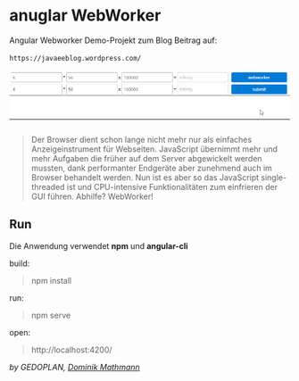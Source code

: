 # anuglar WebWorker

Angular Webworker
Demo-Projekt zum Blog Beitrag auf:

`https://javaeeblog.wordpress.com/`

![Demo](/src/assets/images/demo.gif)

> Der Browser dient schon lange nicht mehr nur als einfaches Anzeigeinstrument für Webseiten. JavaScript übernimmt mehr und mehr Aufgaben die früher auf dem Server abgewickelt werden mussten, dank performanter Endgeräte aber zunehmend auch im Browser behandelt werden. Nun ist es aber so das JavaScript single-threaded ist und CPU-intensive Funktionalitäten zum einfrieren der GUI führen. Abhilfe? WebWorker!

## Run

Die Anwendung verwendet **npm** und **angular-cli**

build:

> npm install

run:

> npm serve

open:

> http://localhost:4200/

_by GEDOPLAN, [Dominik Mathmann](https://github.com/dominikmathmann)_

